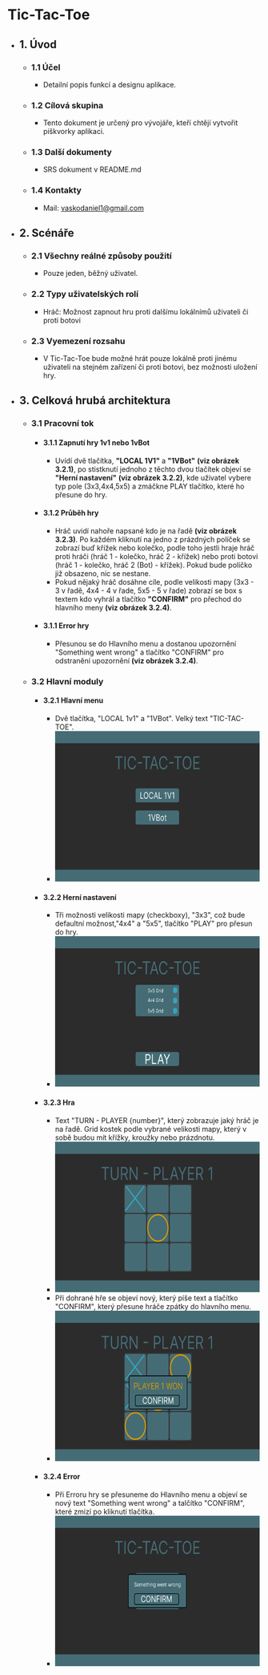 # Tic-Tac-Toe

- ## 1. Úvod

  - ### 1.1 Účel
    - Detailní popis funkcí a designu aplikace.
  - ### 1.2 Cílová skupina
    - Tento dokument je určený pro vývojáře, kteří chtějí vytvořit piškvorky aplikaci.
  - ### 1.3 Další dokumenty
    - SRS dokument v README.md
  - ### 1.4 Kontakty
    - Mail: vaskodaniel1@gmail.com

- ## 2. Scénáře
  - ### 2.1 Všechny reálné způsoby použití
    - Pouze jeden, běžný uživatel.
  - ### 2.2 Typy uživatelských rolí
    - Hráč: Možnost zapnout hru proti dalšímu lokálnímů uživateli či proti botovi
  - ### 2.3 Vyemezení rozsahu
    - V Tic-Tac-Toe bude možné hrát pouze lokálně proti jinému uživateli na stejném zařízení či proti botovi, bez možnosti uložení hry.
- ## 3. Celková hrubá architektura

  - ### 3.1 Pracovní tok

    - #### 3.1.1 Zapnutí hry 1v1 nebo 1vBot
      - Uvídí dvě tlačítka, **"LOCAL 1V1"** a **"1VBot"** **(viz obrázek 3.2.1)**, po stistknutí jednoho z těchto dvou tlačítek objeví se **"Herní nastavení"** **(viz obrázek 3.2.2)**, kde uživatel vybere typ pole (3x3,4x4,5x5) a zmáčkne PLAY tlačítko, které ho přesune do hry.
    - #### 3.1.2 Průběh hry
      - Hráč uvidí nahoře napsané kdo je na řadě **(viz obrázek 3.2.3)**. Po každém kliknutí na jedno z prázdných políček se zobrazí buď křížek nebo kolečko, podle toho jestli hraje hráč proti hráči (hráč 1 - kolečko, hráč 2 - křížek) nebo proti botovi (hráč 1 - kolečko, hráč 2 (Bot) - křížek). Pokud bude políčko již obsazeno, nic se nestane.
      - Pokud nějaký hráč dosáhne cíle, podle velikosti mapy (3x3 - 3 v řadě, 4x4 - 4 v řade, 5x5 - 5 v řade) zobrazí se box s textem kdo vyhrál a tlačítko **"CONFIRM"** pro přechod do hlavního meny **(viz obrázek 3.2.4)**.
    - #### 3.1.1 Error hry
      - Přesunou se do Hlavního menu a dostanou upozornění "Something went wrong" a tlačítko "CONFIRM" pro odstranění upozornění **(viz obrázek 3.2.4)**.

  - ### 3.2 Hlavní moduly
    - #### 3.2.1 Hlavní menu
      - Dvě tlačítka, "LOCAL 1v1" a "1VBot". Velký text "TIC-TAC-TOE".
      - <img src="./images/MainMenu.png" width="600" height="300">
    - #### 3.2.2 Herní nastavení
      - Tři možnosti velikosti mapy (checkboxy), "3x3", což bude defaultní možnost,"4x4" a "5x5", tlačítko "PLAY" pro přesun do hry.
      - <img src="./images/GameSettings.png" width="600" height="300">
    - #### 3.2.3 Hra
      - Text "TURN - PLAYER {number}", který zobrazuje jaký hráč je na řadě. Grid kostek podle vybrané velikosti mapy, který v sobě budou mít křížky, kroužky nebo prázdnotu.
      - <img src="./images/Game.png" width="600" height="300">
      - Při dohrané hře se objeví nový, který píše text a tlačítko "CONFIRM", který přesune hráče zpátky do hlavního menu.
      - <img src="./images/GameWon.png" width="600" height="300">
    - #### 3.2.4 Error
      - Při Erroru hry se přesuneme do Hlavního menu a objeví se nový text "Something went wrong" a talčítko "CONFIRM", které zmizí po kliknutí tlačítka.
      - <img src="./images/Error.png" width="600" height="300">
